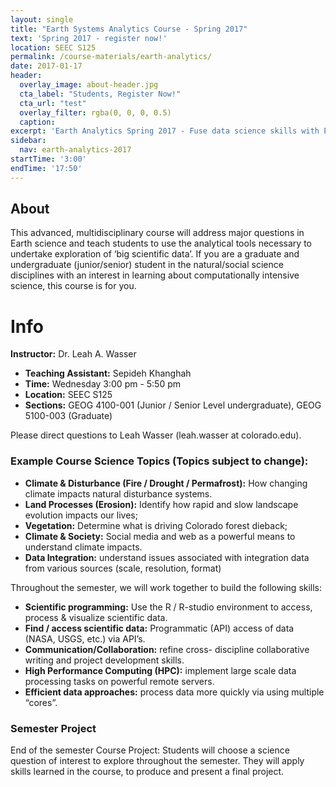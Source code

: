 ```yaml
---
layout: single
title: "Earth Systems Analytics Course - Spring 2017"
text: 'Spring 2017 - register now!'
location: SEEC S125
permalink: /course-materials/earth-analytics/
date: 2017-01-17
header:
  overlay_image: about-header.jpg
  cta_label: "Students, Register Now!"
  cta_url: "test"
  overlay_filter: rgba(0, 0, 0, 0.5)
  caption:
excerpt: 'Earth Analytics Spring 2017 - Fuse data science skills with Earth system science knowledge.'
sidebar:
  nav: earth-analytics-2017
startTime: '3:00'
endTime: '17:50'
---
```


## About

This advanced, multidisciplinary course will address major questions in Earth
science and teach students to use the analytical tools necessary to undertake
exploration of ‘big scientific data’. If you are a graduate and undergraduate
(junior/senior) student in the natural/social science disciplines with an
interest in learning about computationally intensive science, this
course is for you.

<div class='notice--success' markdown="1">

# Info

**Instructor:** Dr. Leah A. Wasser

* **Teaching Assistant:** Sepideh Khanghah
* **Time:** Wednesday 3:00 pm -  5:50 pm
* **Location:** SEEC S125
* **Sections:** GEOG 4100-001 (Junior / Senior Level undergraduate), GEOG 5100-003 (Graduate)

Please direct questions to Leah Wasser (leah.wasser at colorado.edu).

</div>

### Example Course Science Topics (Topics subject to change):

* **Climate & Disturbance (Fire / Drought / Permafrost):** How
changing climate impacts natural disturbance systems.
* **Land Processes (Erosion):** Identify how rapid and slow
landscape evolution impacts our lives;
* **Vegetation:** Determine what is driving Colorado forest
dieback;
* **Climate & Society:** Social media and web as a powerful
means to understand climate impacts.
* **Data Integration:** understand issues associated with
integration data from various sources (scale, resolution, format)


Throughout the semester, we will work together to build the
following skills:

* **Scientific programming:** Use the R / R-studio environment to
access, process & visualize scientific data.
* **Find / access scientific data:** Programmatic (API) access of
data (NASA, USGS, etc.) via API’s.
* **Communication/Collaboration:** refine cross- discipline
collaborative writing and project development skills.
* **High Performance Computing (HPC):** implement large scale
data processing tasks on powerful remote servers.
* **Efficient data approaches:** process data more quickly via
using multiple “cores”.

### Semester Project

End of the semester Course Project: Students will choose a
science question of interest to explore throughout the semester.
They will apply skills learned in the course, to produce and
present a final project.
